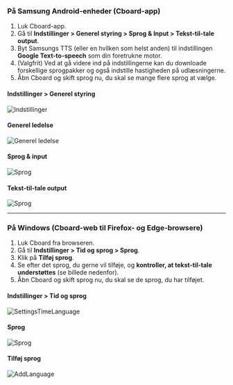 ### På Samsung Android-enheder (Cboard-app)

1. Luk Cboard-app.
2. Gå til **Indstillinger > Generel styring > Sprog & Input > Tekst-til-tale output**.
3. Byt Samsungs TTS (eller en hvilken som helst anden) til indstillingen **Google Text-to-speech** som din foretrukne motor.
4. (Valgfrit) Ved at gå videre ind på indstillingerne kan du downloade forskellige sprogpakker og også indstille hastigheden på udlæsningerne.
5. Åbn Cboard og skift sprog nu, du skal se mange flere sprog at vælge.

#### Indstillinger > Generel styring

![Indstillinger](/images/moreLanguages/samsung_switch_tts_01.png "Indstillinger")

#### Generel ledelse

![Generel ledelse](/images/moreLanguages/samsung_switch_tts_02.png "Generel ledelse")

#### Sprog & input

![Sprog](/images/moreLanguages/samsung_switch_tts_03.png "Sprog")

#### Tekst-til-tale output

![Sprog](/images/moreLanguages/samsung_switch_tts_04.png "Tekst-til-tale output")

---

### På Windows (Cboard-web til Firefox- og Edge-browsere)

1. Luk Cboard fra browseren.
2. Gå til **Indstillinger > Tid og sprog > Sprog**.
3. Klik på **Tilføj sprog**.
4. Se efter det sprog, du gerne vil tilføje, og **kontroller, at tekst-til-tale understøttes** (se billede nedenfor).
5. Åbn Cboard og skift sprog nu, du skal se de sprog, du har tilføjet.

#### Indstillinger > Tid og sprog

![SettingsTimeLanguage](/images/moreLanguages/windows_add_tts_01.png "Indstillinger> Tid og sprog")

#### Sprog

![Sprog](/images/moreLanguages/windows_add_tts_02.png "Sprog")

#### Tilføj sprog

![AddLanguage](/images/moreLanguages/windows_add_tts_03.png "Tilføj sprog")
